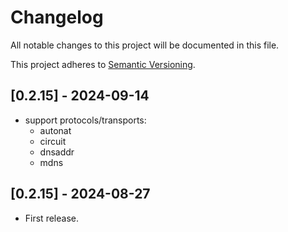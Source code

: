 # Changelog

All notable changes to this project will be documented in this file.

This project adheres to [Semantic Versioning](https://semver.org).

<!--
Note: In this file, do not use the hard wrap in the middle of a sentence for compatibility with GitHub comment style markdown rendering.
-->

## [0.2.15] - 2024-09-14

- support protocols/transports:
  - autonat
  - circuit
  - dnsaddr
  - mdns

## [0.2.15] - 2024-08-27

- First release.
